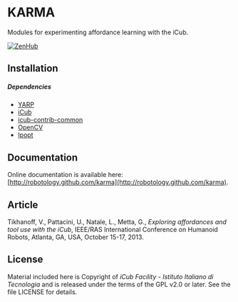 KARMA
=====

Modules for experimenting affordance learning with the iCub.

[![ZenHub](https://img.shields.io/badge/Shipping_faster_with-ZenHub-435198.svg)](https://zenhub.com)

## Installation

##### Dependencies
- [YARP](https://github.com/robotology/yarp)
- [iCub](https://github.com/robotology/icub-main)
- [icub-contrib-common](https://github.com/robotology/icub-contrib-common)
- [OpenCV](http://opencv.org/downloads.html)
- [Ipopt](http://wiki.icub.org/wiki/Installing_IPOPT)

## Documentation

Online documentation is available here: [http://robotology.github.com/karma](http://robotology.github.com/karma).

## Article

Tikhanoff, V., Pattacini, U., Natale, L., Metta, G., _Exploring affordances and tool use with the iCub_, IEEE/RAS International Conference on Humanoid Robots, Atlanta, GA, USA, October 15-17, 2013.

## License

Material included here is Copyright of _iCub Facility - Istituto Italiano di Tecnologia_ and is released under the terms of the GPL v2.0 or later. See the file LICENSE for details.

